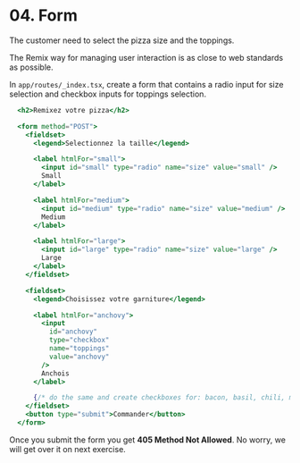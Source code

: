 # 04. Form

The customer need to select the pizza size and the toppings.

The Remix way for managing user interaction is as close to web standards as possible.

In `app/routes/_index.tsx`, create a form that contains a radio input for size selection and
checkbox inputs for toppings selection.

```jsx
  <h2>Remixez votre pizza</h2>

  <form method="POST">
    <fieldset>
      <legend>Selectionnez la taille</legend>

      <label htmlFor="small">
        <input id="small" type="radio" name="size" value="small" />
        Small
      </label>

      <label htmlFor="medium">
        <input id="medium" type="radio" name="size" value="medium" />
        Medium
      </label>

      <label htmlFor="large">
        <input id="large" type="radio" name="size" value="large" />
        Large
      </label>
    </fieldset>

    <fieldset>
      <legend>Choisissez votre garniture</legend>

      <label htmlFor="anchovy">
        <input
          id="anchovy"
          type="checkbox"
          name="toppings"
          value="anchovy"
        />
        Anchois
      </label>

      {/* do the same and create checkboxes for: bacon, basil, chili, mozzarella, mushroom, olive, onion, pepper, pepperoni, sweetcorn, tomato */}
    </fieldset>
    <button type="submit">Commander</button>
  </form>
```

Once you submit the form you get **405 Method Not Allowed**. No worry, we will get over it on next exercise.
